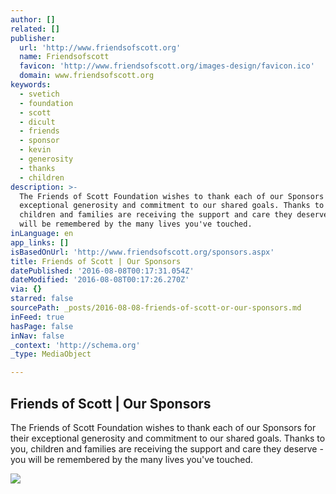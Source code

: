 ```yaml
---
author: []
related: []
publisher:
  url: 'http://www.friendsofscott.org'
  name: Friendsofscott
  favicon: 'http://www.friendsofscott.org/images-design/favicon.ico'
  domain: www.friendsofscott.org
keywords:
  - svetich
  - foundation
  - scott
  - dicult
  - friends
  - sponsor
  - kevin
  - generosity
  - thanks
  - children
description: >-
  The Friends of Scott Foundation wishes to thank each of our Sponsors for their
  exceptional generosity and commitment to our shared goals. Thanks to you,
  children and families are receiving the support and care they deserve - you
  will be remembered by the many lives you've touched.
inLanguage: en
app_links: []
isBasedOnUrl: 'http://www.friendsofscott.org/sponsors.aspx'
title: Friends of Scott | Our Sponsors
datePublished: '2016-08-08T00:17:31.054Z'
dateModified: '2016-08-08T00:17:26.270Z'
via: {}
starred: false
sourcePath: _posts/2016-08-08-friends-of-scott-or-our-sponsors.md
inFeed: true
hasPage: false
inNav: false
_context: 'http://schema.org'
_type: MediaObject

---
```

<article style=""><h1>Friends of Scott | Our Sponsors</h1><p>The Friends of Scott Foundation wishes to thank each of our Sponsors for their exceptional generosity and commitment to our shared goals. Thanks to you, children and families are receiving the support and care they deserve - you will be remembered by the many lives you've touched.</p><img src="http://www.friendsofscott.org/images-content/sponsors/1.jpg" /></article>